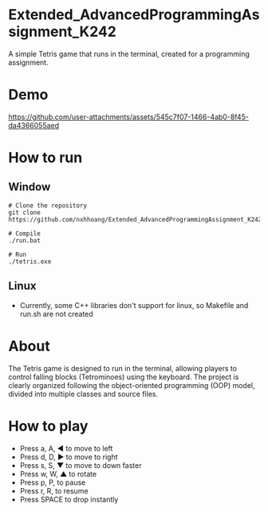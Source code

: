 # Extended_AdvancedProgrammingAssignment_K242
A simple Tetris game that runs in the terminal, created for a programming assignment.

# Demo
https://github.com/user-attachments/assets/545c7f07-1466-4ab0-8f45-da4366055aed

# How to run
## Window
```git
# Clone the repository
git clone https://github.com/nxhhoang/Extended_AdvancedProgrammingAssignment_K242.git

# Compile
./run.bat

# Run
./tetris.exe
```
## Linux
- Currently, some C++ libraries don't support for linux, so Makefile and run.sh are not created 

# About
The Tetris game is designed to run in the terminal, allowing players to control falling blocks (Tetrominoes) using the keyboard. The project is clearly organized following the object-oriented programming (OOP) model, divided into multiple classes and source files.

# How to play
- Press a, A, ◄ to move to left
- Press d, D, ► to move to right
- Press s, S, ▼ to move to down faster
- Press w, W, ▲ to rotate
- Press p, P,   to pause
- Press r, R,   to resume
- Press SPACE   to drop instantly
